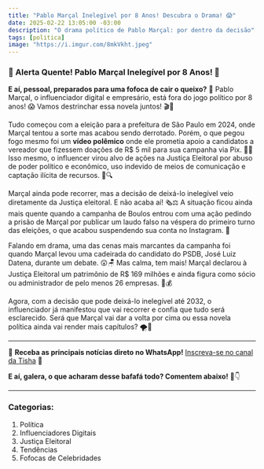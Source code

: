 ```yaml
---
title: "Pablo Marçal Inelegível por 8 Anos! Descubra o Drama! 😱"
date: 2025-02-22 13:05:00 -03:00
description: "O drama político de Pablo Marçal: por dentro da decisão"
tags: [politica]
image: "https://i.imgur.com/8mkVkht.jpeg"
---
```

### 🚨 Alerta Quente! Pablo Marçal Inelegível por 8 Anos! 🚨

**E aí, pessoal, preparados para uma fofoca de cair o queixo?** 🤯 Pablo Marçal, o influenciador digital e empresário, está fora do jogo político por 8 anos! 😱 Vamos destrinchar essa novela juntos! 🎬🍿

Tudo começou com a eleição para a prefeitura de São Paulo em 2024, onde Marçal tentou a sorte mas acabou sendo derrotado. Porém, o que pegou fogo mesmo foi um **vídeo polêmico** onde ele prometia apoio a candidatos a vereador que fizessem doações de R$ 5 mil para sua campanha via Pix. 💸📲 Isso mesmo, o influencer virou alvo de ações na Justiça Eleitoral por abuso de poder político e econômico, uso indevido de meios de comunicação e captação ilícita de recursos. 🎥🔍

Marçal ainda pode recorrer, mas a decisão de deixá-lo inelegível veio diretamente da Justiça eleitoral. E não acaba aí! 🗞️⚖️ A situação ficou ainda mais quente quando a campanha de Boulos entrou com uma ação pedindo a prisão de Marçal por publicar um laudo falso na véspera do primeiro turno das eleições, o que acabou suspendendo sua conta no Instagram. 📵

Falando em drama, uma das cenas mais marcantes da campanha foi quando Marçal levou uma cadeirada do candidato do PSDB, José Luiz Datena, durante um debate. 😲🪑 Mas calma, tem mais! Marçal declarou à Justiça Eleitoral um patrimônio de R$ 169 milhões e ainda figura como sócio ou administrador de pelo menos 26 empresas. 🏢💰

Agora, com a decisão que pode deixá-lo inelegível até 2032, o influenciador já manifestou que vai recorrer e confia que tudo será esclarecido. Será que Marçal vai dar a volta por cima ou essa novela política ainda vai render mais capítulos? 🌪️🤔

---

🌟 **Receba as principais notícias direto no WhatsApp!** [Inscreva-se no canal da Tisha](https://whatsapp.com/channel/0029VaiPYBPLo4heVf0U3u2d) 📲

**E aí, galera, o que acharam desse bafafá todo? Comentem abaixo!** 💬👇

---
### Categorias:
1. Política
2. Influenciadores Digitais
3. Justiça Eleitoral
4. Tendências
5. Fofocas de Celebridades